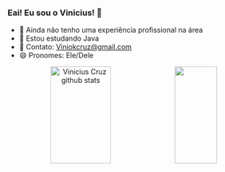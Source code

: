 ### Eai! Eu sou o Vinicius! 👋

- 📱 Ainda não tenho uma experiência profissional na área
- 🌱 Estou estudando Java
- 💬 Contato: Viniokcruz@gmail.com
- 😄 Pronomes: Ele/Dele


<p align="center">
<img width="49%" height="195px" src="https://github-readme-stats.vercel.app/api?username=cruz1001&show_icons=true&count_private=true&hide_border=true&title_color=00bfff&icon_color=87cefa&text_color=0fffff&bg_color=0d1117" alt="Vinicius Cruz github stats" />
  <img width="41%" height="195px" src="https://github-readme-stats.vercel.app/api/top-langs/?username=cruz1001&layout=compact&hide_border=true&title_color=87cefa&text_color=ffffff&bg_color=0d1117" />
</p>

